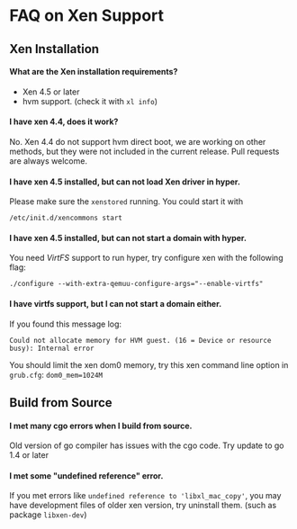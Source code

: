 # FAQ on Xen Support

## Xen Installation

#### What are the Xen installation requirements?

- Xen 4.5 or later
- hvm support. (check it with `xl info`)

#### I have xen 4.4, does it work?

No. Xen 4.4 do not support hvm direct boot, we are working on other methods, but they were not included in the current release. Pull requests are always welcome.

#### I have xen 4.5 installed, but can not load Xen driver in hyper.

Please make sure the `xenstored` running. You could start it with 

    /etc/init.d/xencommons start

#### I have xen 4.5 installed, but can not start a domain with hyper.

You need *VirtFS* support to run hyper, try configure xen with the following flag:

    ./configure --with-extra-qemuu-configure-args="--enable-virtfs"

#### I have virtfs support, but I can not start a domain either.

If you found this message log:

    Could not allocate memory for HVM guest. (16 = Device or resource busy): Internal error

You should limit the xen dom0 memory, try this xen command line option in `grub.cfg`: `dom0_mem=1024M`

## Build from Source

#### I met many cgo errors when I build from source.

Old version of go compiler has issues with the cgo code. Try update to go 1.4 or later

#### I met some "undefined reference" error.

If you met errors like `undefined reference to 'libxl_mac_copy'`, you may have development files of older xen version, try uninstall them. (such as package `libxen-dev`)
